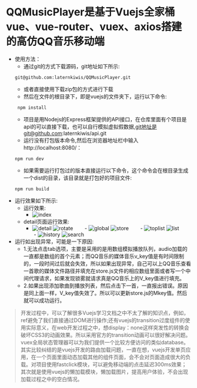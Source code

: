 # QQMusicPlayer是基于Vuejs全家桶vue、vue-router、vuex、axios搭建的高仿QQ音乐移动端
- 使用方法：
    - 通过git的方式下载源码，git地址如下所示:
    ```
    git@github.com:laternkiwis/QQMusicPlayer.git
    ```
    - 或者直接使用下载zip包的方式进行下载
    - 然后在文件的根目录下，即是vuejs的文件夹下，运行以下命令:
    ```
     npm install
    ```
    - 项目是用Nodejs的Express框架提供的API接口，在仓库里面有个项目是api的可以直接下载，也可以自行模拟虚拟假数据,git地址是git@github.com:laternkiwis/api.git
    - 运行没有打包版本命令,然后在浏览器地址栏中输入http://localhost:8080/：
    ```
    npm run dev
    ```
    - 如果需要运行打包过的版本直接运行以下命令，这个命令会在根目录生成一个dist的目录，该目录就是打包好的项目文件:
    ```
    npm run build
    ```
- 运行效果如下所示:
    - 运行效果:
        - ![index](https://github.com/laternkiwis/QQMusicPlayerWebApp/blob/master/Vuejs/screenshot/1.gif)
    - detail页面运行效果:
        - ![detail](https://github.com/laternkiwis/QQMusicPlayerWebApp/blob/master/Vuejs/screenshot/1.PNG) ![rotate](https://github.com/laternkiwis/QQMusicPlayerWebApp/blob/master/Vuejs/screenshot/2.PNG)
        - ![global](https://github.com/laternkiwis/QQMusicPlayerWebApp/blob/master/Vuejs/screenshot/3.PNG) ![store](https://github.com/laternkiwis/QQMusicPlayerWebApp/blob/master/Vuejs/screenshot/4.PNG)
        - ![toplist](https://github.com/laternkiwis/QQMusicPlayerWebApp/blob/master/Vuejs/screenshot/5.jpg) ![list](https://github.com/laternkiwis/QQMusicPlayerWebApp/blob/master/Vuejs/screenshot/6.jpg)
        - ![history](https://github.com/laternkiwis/QQMusicPlayerWebApp/blob/master/Vuejs/screenshot/7.jpg) ![search](https://github.com/laternkiwis/QQMusicPlayerWebApp/blob/master/Vuejs/screenshot/5.PNG)
- 运行如出现异常，可能是一下原因:
    - 1.无法点击tab选项，主要是采用的是用数组模拟播放队列，audio加载的一直都是数组的首个元素；而QQ音乐的媒体音乐v_key值是有时间限制的，一段时间过后就会失效，所以如果出现异常，自己可以上QQ音乐查看一首歌的媒体文件路径并填充在store.js文件的相应数组里面或者写一个中间代理请求，如果发现锁雾就请求真是QQ音乐上的V_key值进行填充。
    - 2.如果出现添加歌曲到播放列表，然后点击下一首，一直报出错误。原因是同上面一样，V_key值失效了。所以可以更新store.js的Mkey值。然后就可以成功运行。
> 开发过程中，可以了解很多Vuejs学习文档之中不太了解的知识点，例如，ref避免了我们直接通过DOM进行操作;还有vuejs的transition过度组件的使用实际意义，在web开发过程之中，想display：none这样突发性的转换会破坏CSS3的动画效果。所以采用官方的transition动画可以很好解决问题。vuex全局状态管理器可以为我们提供一个比较方便访问的类似database。其实比较纠结的是vuejs开发的路由加载问题，一直在想，vuejs开发单页应用，在一个页面里面动态加载其他的组件页面，会不会对页面造成很大的负载。对项目使用fastclick模块，可以避免移动端的点击延迟300ms效果；其次就是使用vuejs的懒加载模块，懒加载图片，提高用户体验，不会出现加载过程之中的空白情况。

